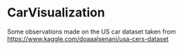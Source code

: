 # CarVisualization

Some observations made on the US car dataset taken from https://www.kaggle.com/doaaalsenani/usa-cers-dataset
